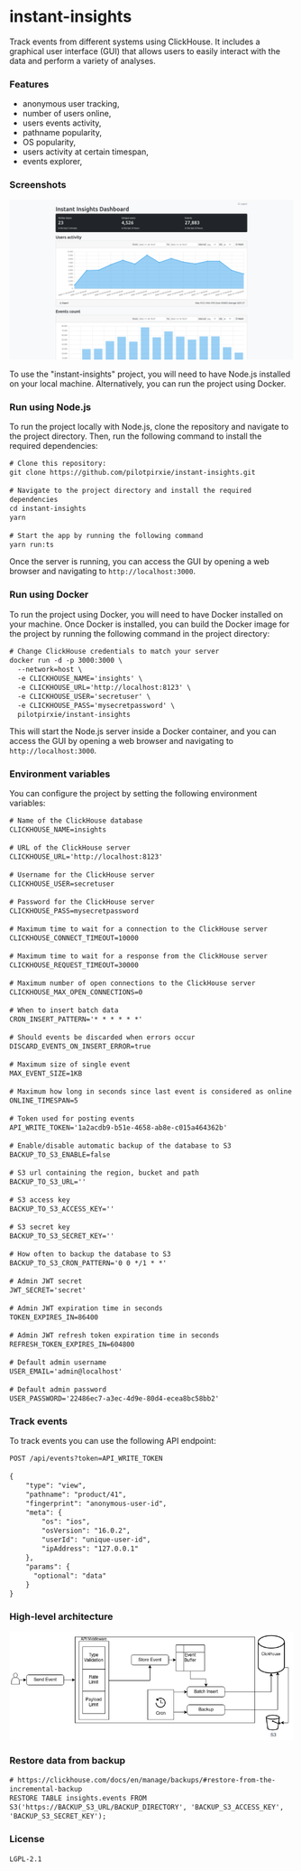 # instant-insights
Track events from different systems using ClickHouse. It includes a graphical user interface (GUI) that allows users to easily interact with the data and perform a variety of analyses.

### Features
* anonymous user tracking,
* number of users online,
* users events activity,
* pathname popularity,
* OS popularity,
* users activity at certain timespan,
* events explorer,

### Screenshots
![Screenshoot](./img/screenshoot.png)

To use the "instant-insights" project, you will need to have Node.js installed on your local machine. Alternatively, you can run the project using Docker.

### Run using Node.js
To run the project locally with Node.js, clone the repository and navigate to the project directory. Then, run the following command to install the required dependencies:
```shell
# Clone this repository:
git clone https://github.com/pilotpirxie/instant-insights.git

# Navigate to the project directory and install the required dependencies
cd instant-insights
yarn

# Start the app by running the following command
yarn run:ts
```

Once the server is running, you can access the GUI by opening a web browser and navigating to ``http://localhost:3000``.

### Run using Docker
To run the project using Docker, you will need to have Docker installed on your machine. Once Docker is installed, you can build the Docker image for the project by running the following command in the project directory:
```shell
# Change ClickHouse credentials to match your server
docker run -d -p 3000:3000 \
  --network=host \
  -e CLICKHOUSE_NAME='insights' \
  -e CLICKHOUSE_URL='http://localhost:8123' \
  -e CLICKHOUSE_USER='secretuser' \
  -e CLICKHOUSE_PASS='mysecretpassword' \
  pilotpirxie/instant-insights
```
This will start the Node.js server inside a Docker container, and you can access the GUI by opening a web browser and navigating to ``http://localhost:3000``.

### Environment variables
You can configure the project by setting the following environment variables:

```shell
# Name of the ClickHouse database
CLICKHOUSE_NAME=insights

# URL of the ClickHouse server
CLICKHOUSE_URL='http://localhost:8123'

# Username for the ClickHouse server
CLICKHOUSE_USER=secretuser

# Password for the ClickHouse server
CLICKHOUSE_PASS=mysecretpassword

# Maximum time to wait for a connection to the ClickHouse server
CLICKHOUSE_CONNECT_TIMEOUT=10000

# Maximum time to wait for a response from the ClickHouse server
CLICKHOUSE_REQUEST_TIMEOUT=30000

# Maximum number of open connections to the ClickHouse server
CLICKHOUSE_MAX_OPEN_CONNECTIONS=0

# When to insert batch data
CRON_INSERT_PATTERN='* * * * * *'

# Should events be discarded when errors occur
DISCARD_EVENTS_ON_INSERT_ERROR=true

# Maximum size of single event
MAX_EVENT_SIZE=1KB

# Maximum how long in seconds since last event is considered as online
ONLINE_TIMESPAN=5

# Token used for posting events
API_WRITE_TOKEN='1a2acdb9-b51e-4658-ab8e-c015a464362b'

# Enable/disable automatic backup of the database to S3
BACKUP_TO_S3_ENABLE=false

# S3 url containing the region, bucket and path
BACKUP_TO_S3_URL=''

# S3 access key
BACKUP_TO_S3_ACCESS_KEY=''

# S3 secret key
BACKUP_TO_S3_SECRET_KEY=''

# How often to backup the database to S3
BACKUP_TO_S3_CRON_PATTERN='0 0 */1 * *'

# Admin JWT secret
JWT_SECRET='secret'

# Admin JWT expiration time in seconds
TOKEN_EXPIRES_IN=86400

# Admin JWT refresh token expiration time in seconds
REFRESH_TOKEN_EXPIRES_IN=604800

# Default admin username
USER_EMAIL='admin@localhost'

# Default admin password
USER_PASSWORD='22486ec7-a3ec-4d9e-80d4-ecea8bc58bb2'
```

### Track events
To track events you can use the following API endpoint:
```shell
POST /api/events?token=API_WRITE_TOKEN

{
	"type": "view",
	"pathname": "product/41",
	"fingerprint": "anonymous-user-id",
	"meta": {
		"os": "ios",
		"osVersion": "16.0.2",
		"userId": "unique-user-id",
		"ipAddress": "127.0.0.1"
	},
	"params": {
	  "optional": "data"
	}
}
```

### High-level architecture
![Diagram](./img/diagram.png)

### Restore data from backup
```shell
# https://clickhouse.com/docs/en/manage/backups/#restore-from-the-incremental-backup
RESTORE TABLE insights.events FROM S3('https://BACKUP_S3_URL/BACKUP_DIRECTORY', 'BACKUP_S3_ACCESS_KEY', 'BACKUP_S3_SECRET_KEY');
```

### License
```shell
LGPL-2.1
```